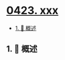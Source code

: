 # [0423. xxx](https://github.com/Tdahuyou/TNotes.leetcode/tree/main/notes/0423.%20xxx)

<!-- region:toc -->

- [1. 📝 概述](#1--概述)

<!-- endregion:toc -->

## 1. 📝 概述
